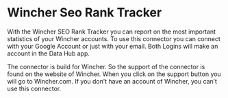 # Wincher Seo Rank Tracker

With the Wincher SEO Rank Tracker you can report on the most important statistics of your Wincher accounts. 
To use this connector you can connect with your Google Account or just with your email. Both Logins will make an account in the Data Hub app.

The connector is build for Wincher. 
So the support of the connector is found on the website of  Wincher. When you click on the support button you will go to Wincher.com. 
If you don’t have an account of Wincher, you can’t use this connector.
